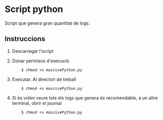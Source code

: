 # Script python

Script que genera gran quantitat de logs.

## Instruccions

1.  Descarregar l'script

2.  Donar permisos d'execució

	
	```
		$ chmod +x massivePython.py
	```
	
3.  Executar. Al directori de treball


	```
		$ chmod +x massivePython.py
	```
  
4. Si és volen veure tots els logs que genera és recomendable, a un altre terminal, obrir el journal


	```
		$ chmod +x massivePython.py
	```
  
  
